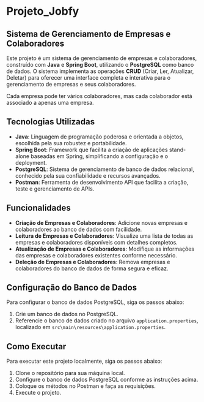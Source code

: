 # Projeto_Jobfy
## Sistema de Gerenciamento de Empresas e Colaboradores

Este projeto é um sistema de gerenciamento de empresas e colaboradores, construído com **Java** e **Spring Boot**, utilizando o **PostgreSQL** como banco de dados. O sistema implementa as operações **CRUD** (Criar, Ler, Atualizar, Deletar) para oferecer uma interface completa e interativa para o gerenciamento de empresas e seus colaboradores.

Cada empresa pode ter vários colaboradores, mas cada colaborador está associado a apenas uma empresa.

## Tecnologias Utilizadas
- **Java**: Linguagem de programação poderosa e orientada a objetos, escolhida pela sua robustez e portabilidade.
- **Spring Boot**: Framework que facilita a criação de aplicações stand-alone baseadas em Spring, simplificando a configuração e o deployment.
- **PostgreSQL**: Sistema de gerenciamento de banco de dados relacional, conhecido pela sua confiabilidade e recursos avançados.
- **Postman**: Ferramenta de desenvolvimento API que facilita a criação, teste e gerenciamento de APIs.

## Funcionalidades
- **Criação de Empresas e Colaboradores**: Adicione novas empresas e colaboradores ao banco de dados com facilidade.
- **Leitura de Empresas e Colaboradores**: Visualize uma lista de todas as empresas e colaboradores disponíveis com detalhes completos.
- **Atualização de Empresas e Colaboradores**: Modifique as informações das empresas e colaboradores existentes conforme necessário.
- **Deleção de Empresas e Colaboradores**: Remova empresas e colaboradores do banco de dados de forma segura e eficaz.

## Configuração do Banco de Dados
Para configurar o banco de dados PostgreSQL, siga os passos abaixo:
1. Crie um banco de dados no PostgreSQL.
2. Referencie o banco de dados criado no arquivo `application.properties`, localizado em `src\main\resources\application.properties`.

## Como Executar
Para executar este projeto localmente, siga os passos abaixo:
1. Clone o repositório para sua máquina local.
2. Configure o banco de dados PostgreSQL conforme as instruções acima.
3. Coloque os métodos no Postman e faça as requisições.
4. Execute o projeto.
